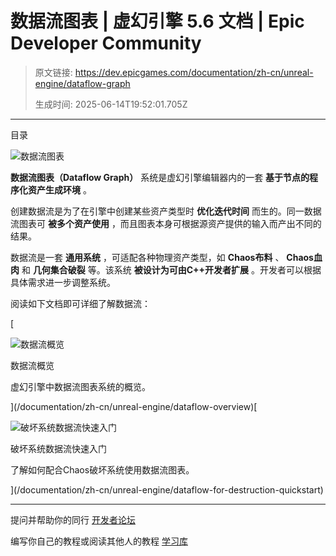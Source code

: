 # 数据流图表 | 虚幻引擎 5.6 文档 | Epic Developer Community

> 原文链接: https://dev.epicgames.com/documentation/zh-cn/unreal-engine/dataflow-graph
> 
> 生成时间: 2025-06-14T19:52:01.705Z

---

目录

![数据流图表](https://dev.epicgames.com/community/api/documentation/image/9d3c1b34-411a-4698-9175-2a340ba1235f?resizing_type=fill&width=1920&height=335)

**数据流图表（Dataflow Graph）** 系统是虚幻引擎编辑器内的一套 **基于节点的程序化资产生成环境** 。

创建数据流是为了在引擎中创建某些资产类型时 **优化迭代时间** 而生的。同一数据流图表可 **被多个资产使用** ，而且图表本身可根据源资产提供的输入而产出不同的结果。

数据流是一套 **通用系统** ，可适配各种物理资产类型，如 **Chaos布料** 、 **Chaos血肉** 和 **几何集合破裂** 等。该系统 **被设计为可由C++开发者扩展** 。开发者可以根据具体需求进一步调整系统。

阅读如下文档即可详细了解数据流：

[

![数据流概览](https://d1iv7db44yhgxn.cloudfront.net/documentation/images/03fbbb0b-acda-4bcc-ae06-11d8876e71c7/dataflow-topic.png)

数据流概览

虚幻引擎中数据流图表系统的概览。





](/documentation/zh-cn/unreal-engine/dataflow-overview)[

![破坏系统数据流快速入门](https://d1iv7db44yhgxn.cloudfront.net/documentation/images/89ead2cf-d813-439b-9801-8a83476ca5a7/dataflow-topic.png)

破坏系统数据流快速入门

了解如何配合Chaos破坏系统使用数据流图表。





](/documentation/zh-cn/unreal-engine/dataflow-for-destruction-quickstart)

* * *

提问并帮助你的同行 [开发者论坛](https://forums.unrealengine.com/categories?tag=unreal-engine)

编写你自己的教程或阅读其他人的教程 [学习库](https://dev.epicgames.com/community/unreal-engine/learning)